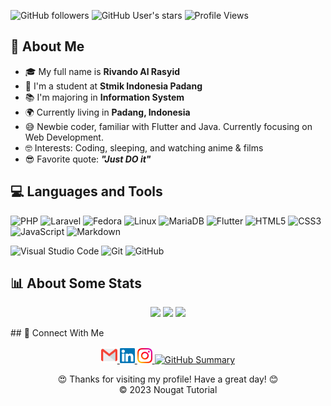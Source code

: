 <img alt="GitHub followers" src="https://img.shields.io/github/followers/rivando-al-rasyid?style=social"> <img alt="GitHub User's stars" src="https://img.shields.io/github/stars/rivando-al-rasyid?style=social"> ![Profile Views](https://komarev.com/ghpvc/?username=rivando-al-rasyid&color=blue&style=flat-square)

## 🙋 About Me

- 🎓 My full name is **Rivando Al Rasyid**
- 🏫 I'm a student at **Stmik Indonesia Padang**
- 📚 I'm majoring in **Information System**
- 🌍 Currently living in **Padang, Indonesia**
- 😅 Newbie coder, familiar with Flutter and Java. Currently focusing on Web Development.
- 🤓 Interests: Coding, sleeping, and watching anime & films
- 😎 Favorite quote: **_"Just DO it"_**

## 💻 Languages and Tools

![PHP](https://img.shields.io/badge/php-%23777BB4.svg?style=for-the-badge&logo=php&logoColor=white) ![Laravel](https://img.shields.io/badge/laravel-%23FF2D20.svg?style=for-the-badge&logo=laravel&logoColor=white) ![Fedora](https://img.shields.io/badge/Fedora-294172?style=for-the-badge&logo=fedora&logoColor=white) ![Linux](https://img.shields.io/badge/Linux-FCC624?style=for-the-badge&logo=linux&logoColor=black) ![MariaDB](https://img.shields.io/badge/MariaDB-003545?style=for-the-badge&logo=mariadb&logoColor=white) ![Flutter](https://img.shields.io/badge/Flutter-02569B?style=for-the-badge&logo=flutter&logoColor=white) ![HTML5](https://img.shields.io/badge/html5-%23E34F26.svg?style=for-the-badge&logo=html5&logoColor=white) ![CSS3](https://img.shields.io/badge/css3-%231572B6.svg?style=for-the-badge&logo=css3&logoColor=white) ![JavaScript](https://img.shields.io/badge/javascript-%23323330.svg?style=for-the-badge&logo=javascript&logoColor=%23F7DF1E) ![Markdown](https://img.shields.io/badge/markdown-%23000000.svg?style=for-the-badge&logo=markdown&logoColor=white)

![Visual Studio Code](https://img.shields.io/badge/Visual%20Studio%20Code-0078d7.svg?style=for-the-badge&logo=visual-studio-code&logoColor=white) ![Git](https://img.shields.io/badge/git-%23F05033.svg?style=for-the-badge&logo=git&logoColor=white) ![GitHub](https://img.shields.io/badge/github-%23121011.svg?style=for-the-badge&logo=github&logoColor=white)

## 📊 About Some Stats

<p align="center">
  <img src="https://github-readme-stats.vercel.app/api?username=rivando-al-rasyid&show_icons=true&theme=radical" height="180em" />
  <img src="https://github-readme-stats.vercel.app/api/top-langs/?username=rivando-al-rasyid&layout=compact&theme=radical" height="180em" />
  <img src="https://github-readme-streak-stats.herokuapp.com/?user=rivando-al-rasyid&theme=dark" height="180em" />
</p>
## 🤝 Connect With Me

<p align="center">
  <a href="mailto:rivanrasy@gmail.com">
    <img alt="Gmail" width="26px" src="https://github.com/SatYu26/SatYu26/blob/master/Assets/Gmail.svg" />
  </a>
  <a href="https://www.linkedin.com/in/rivando-al-rasyid-60270015b/" target="_blank">
    <img alt="Linkedin" width="24px" src="https://github.com/SatYu26/SatYu26/blob/master/Assets/Linkedin.svg" />
  </a>
  <a href="https://www.instagram.com/rivandoall1/" target="_blank">
    <img alt="Instagram" width="24px" src="https://github.com/SatYu26/SatYu26/blob/master/Assets/Instagram.svg" />
  </a>
  <a href="https://profile-summary-for-github.herokuapp.com/user/rivando-al-rasyid" target="_blank">
    <img alt="GitHub Summary" width="26px" src="https://upload.wikimedia.org/wikipedia/commons/thumb/a/ae/Github-desktop-logo-symbol.svg/1024px-Github-desktop-logo-symbol.svg.png" />
  </a>
</p>

<div align="center">
  😍 Thanks for visiting my profile! Have a great day! 😊<br/>
  &copy; 2023 Nougat Tutorial
</div>
